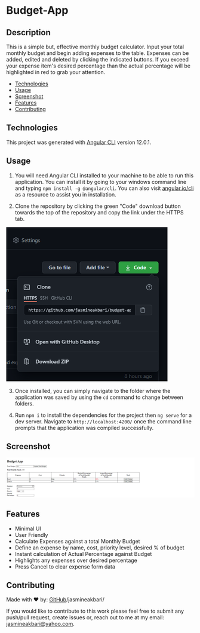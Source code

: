 # Budget-App

## Description

This is a simple but, effective monthly budget calculator. Input your total monthly budget and begin adding expenses to the table. Expenses can be added, edited and deleted by clicking the indicated buttons. If you exceed your expense item's desired percentage than the actual percentage will be highlighted in red to grab your attention.

* [Technologies](#technologies)
* [Usage](#usage)
* [Screenshot](#screenshot)
* [Features](#features)
* [Contributing](#contributing)

## Technologies

This project was generated with [Angular CLI](https://github.com/angular/angular-cli) version 12.0.1.

## Usage

1. You will need Angular CLI installed to your machine to be able to run this application. You can install it by going to your windows command line and typing `npm install -g @angular/cli`. You can also visit [angular.io/cli](https://angular.io/cli) as a resource to assist you in installation.

2. Clone the repository by clicking the green "Code" download button towards the top of the repository and copy the link under the HTTPS tab.

![Step 2](/src/assets/images/step-2.PNG)

3. Once installed, you can simply navigate to the folder where the application was saved by using the `cd` command to change between folders. 

4. Run `npm i` to install the dependencies for the project then `ng serve` for a dev server. Navigate to `http://localhost:4200/` once the command line prompts that the application was compiled successfully.

## Screenshot

![Application Screenshot](/src/assets/images/application-image.png)

## Features

* Minimal UI
* User Friendly
* Calculate Expenses against a total Monthly Budget
* Define an expense by name, cost, priority level, desired % of budget
* Instant calculation of Actual Percentage against Budget
* Highlights any expenses over desired percentage
* Press Cancel to clear expense form data

## Contributing

Made with ❤️ by: [GitHub](https://github.com/jasmineakbari)/jasmineakbari/

If you would like to contribute to this work please feel free to submit any push/pull request, create issues or, reach out to me at my email: jasmineakbari@yahoo.com.